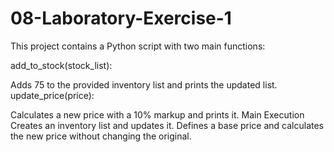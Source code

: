 # 08-Laboratory-Exercise-1

This project contains a Python script with two main functions:

add_to_stock(stock_list):

Adds 75 to the provided inventory list and prints the updated list.
update_price(price):

Calculates a new price with a 10% markup and prints it.
Main Execution
Creates an inventory list and updates it.
Defines a base price and calculates the new price without changing the original.
